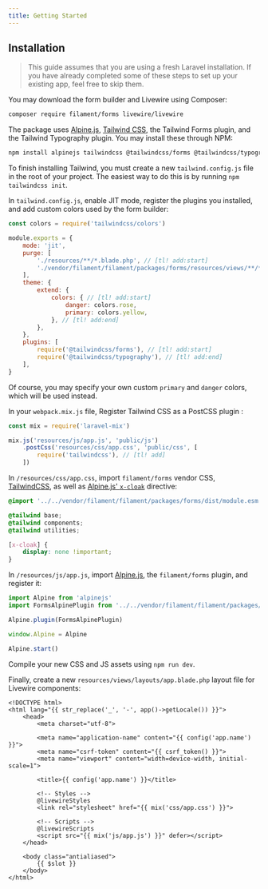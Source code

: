 ```yaml
---
title: Getting Started
---
```


## Installation

> This guide assumes that you are using a fresh Laravel installation. If you have already completed some of these steps to set up your existing app, feel free to skip them.

You may download the form builder and Livewire using Composer:

```bash
composer require filament/forms livewire/livewire
```

The package uses [Alpine.js](https://alpinejs.dev),  [Tailwind CSS](https://tailwindcss.com), the Tailwind Forms plugin, and the Tailwind Typography plugin. You may install these through NPM:

```bash
npm install alpinejs tailwindcss @tailwindcss/forms @tailwindcss/typography --save-dev
```

To finish installing Tailwind, you must create a new `tailwind.config.js` file in the root of your project. The easiest way to do this is by running `npm tailwindcss init`.

In `tailwind.config.js`, enable JIT mode, register the plugins you installed, and add custom colors used by the form builder:

```js
const colors = require('tailwindcss/colors')

module.exports = {
    mode: 'jit',
    purge: [
        './resources/**/*.blade.php', // [tl! add:start]
        './vendor/filament/filament/packages/forms/resources/views/**/*.blade.php', // [tl! add:end]
    ],
    theme: {
        extend: {
            colors: { // [tl! add:start]
                danger: colors.rose,
                primary: colors.yellow,
            }, // [tl! add:end]
        },
    },
    plugins: [
        require('@tailwindcss/forms'), // [tl! add:start]
        require('@tailwindcss/typography'), // [tl! add:end]
    ],
}
```

Of course, you may specify your own custom `primary` and `danger` colors, which will be used instead.

In your `webpack.mix.js` file, Register Tailwind CSS as a PostCSS plugin :

```js
const mix = require('laravel-mix')

mix.js('resources/js/app.js', 'public/js')
    .postCss('resources/css/app.css', 'public/css', [
        require('tailwindcss'), // [tl! add]
    ])
```

In `/resources/css/app.css`, import `filament/forms` vendor CSS, [TailwindCSS](https://tailwindcss.com), as well as [Alpine.js' `x-cloak`](https://alpinejs.dev/directives/cloak) directive:

```css
@import '../../vendor/filament/filament/packages/forms/dist/module.esm.css';

@tailwind base;
@tailwind components;
@tailwind utilities;

[x-cloak] {
    display: none !important;
}
```

In `/resources/js/app.js`, import [Alpine.js](https://alpinejs.dev), the `filament/forms` plugin, and register it:

```js
import Alpine from 'alpinejs'
import FormsAlpinePlugin from '../../vendor/filament/filament/packages/forms/dist/module.esm'

Alpine.plugin(FormsAlpinePlugin)

window.Alpine = Alpine

Alpine.start()
```

Compile your new CSS and JS assets using `npm run dev`.

Finally, create a new `resources/views/layouts/app.blade.php` layout file for Livewire components:

```blade
<!DOCTYPE html>
<html lang="{{ str_replace('_', '-', app()->getLocale()) }}">
    <head>
        <meta charset="utf-8">

        <meta name="application-name" content="{{ config('app.name') }}">
        <meta name="csrf-token" content="{{ csrf_token() }}">
        <meta name="viewport" content="width=device-width, initial-scale=1">

        <title>{{ config('app.name') }}</title>

        <!-- Styles -->
        @livewireStyles
        <link rel="stylesheet" href="{{ mix('css/app.css') }}">

        <!-- Scripts -->
        @livewireScripts
        <script src="{{ mix('js/app.js') }}" defer></script>
    </head>

    <body class="antialiased">
        {{ $slot }}
    </body>
</html>
```
